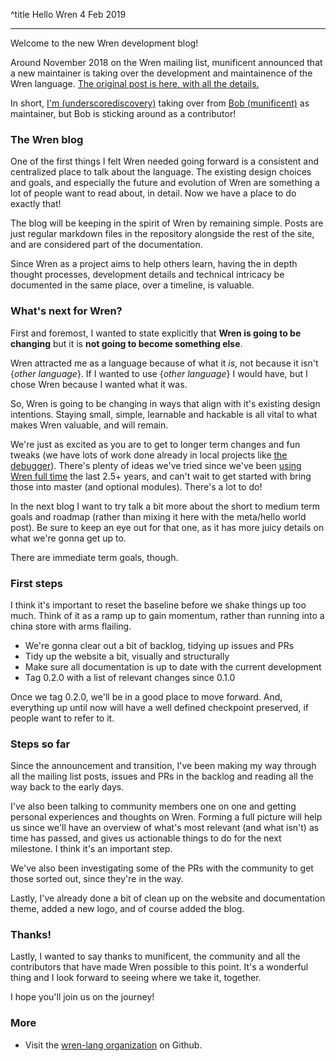 ^title Hello Wren
4 Feb 2019

---

Welcome to the new Wren development blog!

Around November 2018 on the Wren mailing list, munificent announced that a new maintainer is taking over the development and maintainence of the Wren language. [The original post is here, with all the details.](https://groups.google.com/forum/#!topic/wren-lang/cMUwij-NIn0)

In short, [I'm (underscorediscovery)](https://github.com/underscorediscovery) taking over from [Bob (munificent)](https://github.com/munificent) as maintainer, but Bob is sticking around as a contributor!

### The Wren blog

One of the first things I felt Wren needed going forward is a consistent and centralized place to talk about the language. The existing design choices and goals, and especially the future and evolution of Wren are something a lot of people want to read about, in detail. Now we have a place to do exactly that!

The blog will be keeping in the spirit of Wren by remaining simple. Posts are just regular markdown files in the repository alongside the rest of the site, and are considered part of the documentation.

Since Wren as a project aims to help others learn, having the in depth thought processes, development details and technical intricacy be documented in the same place, over a timeline, is valuable.

### What's next for Wren?

First and foremost, I wanted to state explicitly that **Wren is going to be changing** but it is **not going to become something else**. 

Wren attracted me as a language because of what it _is_, not because it isn't {_other language_}. If I wanted to use {_other language_} I would have, but I chose Wren because I wanted what it was. 

So, Wren is going to be changing in ways that align with it's existing design intentions. Staying small, simple, learnable and hackable is all vital to what makes Wren valuable, and will remain. 

We're just as excited as you are to get to longer term changes and fun tweaks (we have lots of work done already in local projects like [the debugger](https://i.imgur.com/dazexnY.gifv)). There's plenty of ideas we've tried since we've been [using Wren full time](https://luxeengine.com) the last 2.5+ years, and can't wait to get started with bring those into master (and optional modules). There's a lot to do!

In the next blog I want to try talk a bit more about the short to medium term goals and roadmap (rather than mixing it here with the meta/hello world post). Be sure to keep an eye out for that one, as it has more juicy details on what we're gonna get up to.

There are immediate term goals, though.

### First steps

I think it's important to reset the baseline before we shake things up too much. Think of it as a ramp up to gain momentum, rather than running into a china store with arms flailing. 

- We're gonna clear out a bit of backlog, tidying up issues and PRs
- Tidy up the website a bit, visually and structurally
- Make sure all documentation is up to date with the current development
- Tag 0.2.0 with a list of relevant changes since 0.1.0

Once we tag 0.2.0, we'll be in a good place to move forward. And, everything up until now will have a well defined checkpoint preserved, if people want to refer to it.

### Steps so far

Since the announcement and transition, I've been making my way through all the mailing list posts, issues and PRs in the backlog and reading all the way back to the early days. 

I've also been talking to community members one on one and getting personal experiences and thoughts on Wren. Forming a full picture will help us since we'll have an overview of what's most relevant (and what isn't) as time has passed, and gives us actionable things to do for the next milestone. I think it's an important step. 

We've also been investigating some of the PRs with the community to get those sorted out, since they're in the way.

Lastly, I've already done a bit of clean up on the website and documentation theme, added a new logo, and of course added the blog.

### Thanks!

Lastly, I wanted to say thanks to munificent, the community and all the contributors that have made Wren possible to this point. It's a wonderful thing and I look forward to seeing where we take it, together.

I hope you'll join us on the journey!

### More

- Visit the [wren-lang organization](https://github.com/wren-lang) on Github.




